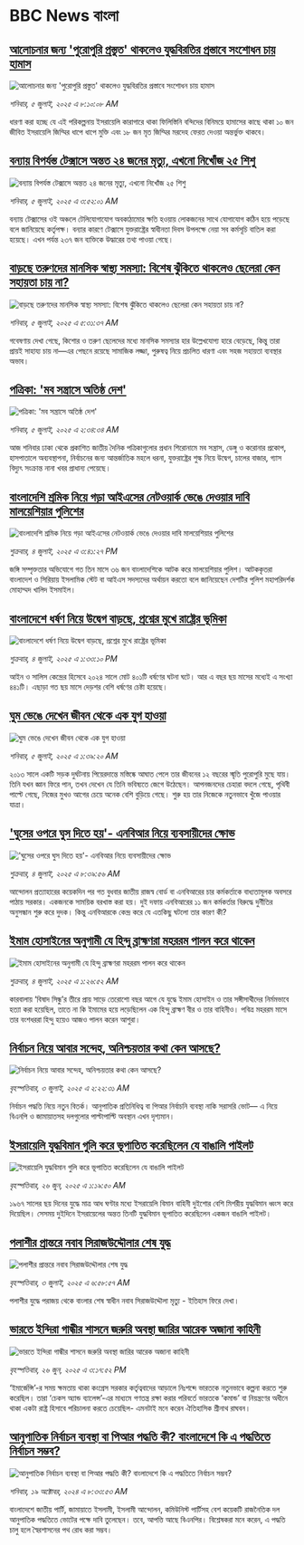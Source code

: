 # BBC News বাংলা## [আলোচনার জন্য 'পুরোপুরি প্রস্তুত' থাকলেও যুদ্ধবিরতির প্রস্তাবে সংশোধন চায় হামাস](https://www.bbc.com/bengali/articles/c2ezj8pnm47o?at_campaign=githubrss)![আলোচনার জন্য 'পুরোপুরি প্রস্তুত' থাকলেও যুদ্ধবিরতির প্রস্তাবে সংশোধন চায় হামাস](https://ichef.bbci.co.uk/ace/ws/240/cpsprodpb/cfd3/live/b5682a70-596f-11f0-9074-8989d8c97d87.jpg)_শনিবার, ৫ জুলাই, ২০২৫ এ ৮:১০:০৮ AM_ধারণা করা হচ্ছে যে এই পরিকল্পনায় ইসরায়েলি কারাগারে থাকা ফিলিস্তিনি বন্দিদের বিনিময়ে হামাসের কাছে থাকা ১০ জন জীবিত ইসরায়েলি জিম্মির ধাপে ধাপে মুক্তি এবং ১৮ জন মৃত জিম্মির মরদেহ ফেরত দেওয়া অন্তর্ভুক্ত থাকবে।## [বন্যায় বিপর্যস্ত টেক্সাসে অন্তত ২৪ জনের মৃত্যু, এখনো নিখোঁজ ২৫ শিশু](https://www.bbc.com/bengali/articles/cx207z3zykzo?at_campaign=githubrss)![বন্যায় বিপর্যস্ত টেক্সাসে অন্তত ২৪ জনের মৃত্যু, এখনো নিখোঁজ ২৫ শিশু](https://ichef.bbci.co.uk/ace/ws/240/cpsprodpb/e4fe/live/eb807c40-594f-11f0-960d-e9f1088a89fe.jpg)_শনিবার, ৫ জুলাই, ২০২৫ এ ৩:৫২:০১ AM_বন্যায় টেক্সাসের ওই অঞ্চলে টেলিযোগাযোগ অবকাঠামোর ক্ষতি হওয়ায় লোকজনের সাথে যোগাযোগ কঠিন হয়ে পড়েছে বলে জানিয়েছে কর্তৃপক্ষ। বন্যার কারণে টেক্সাসে যুক্তরাষ্ট্রের স্বাধীনতা দিবস উপলক্ষে নেয়া সব কর্মসূচি বাতিল করা হয়েছে। এখন পর্যন্ত ২৩৭ জন ব্যক্তিকে উদ্ধারের তথ্য পাওয়া গেছে।## [বাড়ছে তরুণদের মানসিক স্বাস্থ্য সমস্যা: বিশেষ ঝুঁকিতে থাকলেও ছেলেরা কেন সহায়তা চায় না?](https://www.bbc.com/bengali/articles/cq53w32qnj1o?at_campaign=githubrss)![বাড়ছে তরুণদের মানসিক স্বাস্থ্য সমস্যা: বিশেষ ঝুঁকিতে থাকলেও ছেলেরা কেন সহায়তা চায় না?](https://ichef.bbci.co.uk/ace/ws/240/cpsprodpb/a182/live/d7e26ca0-5343-11f0-8ce0-e163ca65b455.jpg)_শনিবার, ৫ জুলাই, ২০২৫ এ ৫:৩১:৩৭ AM_গবেষণায় দেখা গেছে, কিশোর ও তরুণ ছেলেদের মধ্যে মানসিক সমস্যার হার উল্লেখযোগ্য হারে বেড়েছে, কিন্তু তারা প্রায়ই সাহায্য চায় না—এর পেছনে রয়েছে সামাজিক লজ্জা, পুরুষত্ব নিয়ে প্রচলিত ধারণা এবং সহজ সহায়তা ব্যবস্থার অভাব।## [পত্রিকা: 'মব সন্ত্রাসে অতিষ্ঠ দেশ'](https://www.bbc.com/bengali/articles/c86g4njdddzo?at_campaign=githubrss)![পত্রিকা: 'মব সন্ত্রাসে অতিষ্ঠ দেশ'](https://ichef.bbci.co.uk/ace/ws/240/cpsprodpb/0b92/live/216dd990-5948-11f0-af98-4bc7a745006f.jpg)_শনিবার, ৫ জুলাই, ২০২৫ এ ২:৩৪:৩৪ AM_আজ শনিবার ঢাকা থেকে প্রকাশিত জাতীয় দৈনিক পত্রিকাগুলোর প্রধান শিরোনামে মব সন্ত্রাস, ডেঙ্গু ও করোনার প্রকোপ, হাসপাতালে অব্যবস্থাপনা, নির্বাচনের জন্য আন্তর্জাতিক মহলে ধরনা, যুক্তরাষ্ট্রের শুল্ক নিয়ে উদ্বেগ, চালের বাজার, গ্যাস বিদ্যুৎ সংক্রান্ত নানা খবর প্রাধান্য পেয়েছে।## [বাংলাদেশি শ্রমিক নিয়ে গড়া আইএসের নেটওয়ার্ক ভেঙে দেওয়ার দাবি মালয়েশিয়ার পুলিশের ](https://www.bbc.com/bengali/articles/cn41ldd4y1mo?at_campaign=githubrss)![বাংলাদেশি শ্রমিক নিয়ে গড়া আইএসের নেটওয়ার্ক ভেঙে দেওয়ার দাবি মালয়েশিয়ার পুলিশের ](https://ichef.bbci.co.uk/ace/ws/240/cpsprodpb/81c5/live/3eff84d0-58ea-11f0-b5c5-012c5796682d.jpg)_শুক্রবার, ৪ জুলাই, ২০২৫ এ ৩:৪১:২৭ PM_জঙ্গি সম্পৃক্ততার অভিযোগে গত তিন মাসে ৩৬ জন বাংলাদেশিকে আটক করে মালয়েশিয়ার পুলিশ। আটককৃতরা বাংলাদেশ ও সিরিয়ায় ইসলামিক স্টেট বা আইএস সদস্যদের অর্থায়ন করতো বলে জানিয়েছেন দেশটির পুলিশ মহাপরিদর্শক মোহাম্মদ খালিদ ইসমাইল।## [বাংলাদেশে ধর্ষণ নিয়ে উদ্বেগ বাড়ছে, প্রশ্নের মুখে রাষ্ট্রের ভূমিকা ](https://www.bbc.com/bengali/articles/cvg6n57x5zxo?at_campaign=githubrss)![বাংলাদেশে ধর্ষণ নিয়ে উদ্বেগ বাড়ছে, প্রশ্নের মুখে রাষ্ট্রের ভূমিকা ](https://ichef.bbci.co.uk/ace/ws/240/cpsprodpb/ed08/live/ad710b30-58bf-11f0-b5c5-012c5796682d.jpg)_শুক্রবার, ৪ জুলাই, ২০২৫ এ ১:৩৩:১০ PM_আইন ও সালিস কেন্দ্রের হিসেবে ২০২৪ সালে মোট ৪০১টি ধর্ষণের ঘটনা ঘটে। আর এ বছর ছয় মাসের মধ্যেই এ সংখ্যা ৪৪১টি। এছাড়া গত ছয় মাসে দেড়শর বেশি ধর্ষণের চেষ্টা হয়েছে।## [ঘুম ভেঙে দেখেন জীবন থেকে এক যুগ হাওয়া](https://www.bbc.com/bengali/articles/ckg6ql355vdo?at_campaign=githubrss)![ঘুম ভেঙে দেখেন জীবন থেকে এক যুগ হাওয়া](https://ichef.bbci.co.uk/ace/ws/240/cpsprodpb/aaff/live/bdb31e10-58b6-11f0-b5c5-012c5796682d.jpg)_শনিবার, ৫ জুলাই, ২০২৫ এ ১:৩৯:২০ AM_২০১৩ সালে একটি সড়ক দুর্ঘটনায় পিয়েরদান্তে মস্তিষ্কে আঘাত পেলে তার জীবনের ১২ বছরের স্মৃতি পুরোপুরি মুছে যায়। তিনি যখন জ্ঞান ফিরে পান, তখন দেখেন যে তিনি ভবিষ্যতে জেগে উঠেছেন। আপনজনদের চেহারা বদলে গেছে, পৃথিবী পাল্টে গেছে, নিজের মুখও আগের চেয়ে অনেক বেশি বুড়িয়ে গেছে। শুরু হয় তার নিজেকে নতুনভাবে খুঁজে পাওয়ার যাত্রা।## ['ঘুসের ওপরে ঘুস দিতে হয়'- এনবিআর নিয়ে ব্যবসায়ীদের ক্ষোভ](https://www.bbc.com/bengali/articles/c939d33l40eo?at_campaign=githubrss)!['ঘুসের ওপরে ঘুস দিতে হয়'- এনবিআর নিয়ে ব্যবসায়ীদের ক্ষোভ](https://ichef.bbci.co.uk/ace/ws/240/cpsprodpb/fe84/live/e7362540-5887-11f0-a8f5-536ae1a0734c.jpg)_শুক্রবার, ৪ জুলাই, ২০২৫ এ ৮:৩৯:৫৬ AM_আন্দোলন প্রত্যাহারের কয়েকদিন পর গত বুধবার জাতীয় রাজস্ব বোর্ড বা এনবিআরের চার কর্মকর্তাকে বাধ্যতামূলক অবসরে পাঠায় সরকার। একজনকে সাময়িক বরখাস্ত করা হয়। দুই দফায় এনবিআরের ১১ জন কর্মকর্তার বিরুদ্ধে দুর্নীতির অনুসন্ধান শুরু করে দুদক। কিন্তু এনবিআরকে কেন্দ্র করে যে এতকিছু ঘটলো তার কারণ কী?## [ইমাম হোসাইনের অনুগামী যে হিন্দু ব্রাহ্মণরা মহররম পালন করে থাকেন](https://www.bbc.com/bengali/articles/cn0z2nn003go?at_campaign=githubrss)![ইমাম হোসাইনের অনুগামী যে হিন্দু ব্রাহ্মণরা মহররম পালন করে থাকেন](https://ichef.bbci.co.uk/ace/ws/240/cpsprodpb/3ba6/live/099f23f0-57ef-11f0-960d-e9f1088a89fe.jpg)_শুক্রবার, ৪ জুলাই, ২০২৫ এ ১:২৬:৫২ AM_কারবালায় ‘বিষাদ সিন্ধু’র তীরে প্রায় সাড়ে তেরোশো বছর আগে যে যুদ্ধে ইমাম হোসাইন ও তার সঙ্গীসাথীদের নির্মমভাবে হত্যা করা হয়েছিল, তাতে না কি ইমামের হয়ে লড়েছিলেন এক হিন্দু ব্রাহ্মণ বীর ও তার বাহিনীও। পবিত্র মহররম মাসে তার বংশধররা হিন্দু হয়েও আজও পালন করেন আশুরা।## [নির্বাচন নিয়ে আবার সন্দেহ, অনিশ্চয়তার কথা কেন আসছে?](https://www.bbc.com/bengali/articles/cx203p1pvd2o?at_campaign=githubrss)![নির্বাচন নিয়ে আবার সন্দেহ, অনিশ্চয়তার কথা কেন আসছে?](https://ichef.bbci.co.uk/ace/ws/240/cpsprodpb/a114/live/c104e500-57a1-11f0-9074-8989d8c97d87.jpg)_বৃহস্পতিবার, ৩ জুলাই, ২০২৫ এ ২:২২:৩১ AM_নির্বাচন পদ্ধতি নিয়ে নতুন বিতর্ক। আনুপাতিক প্রতিনিধিত্ব বা পিআর নির্বাচনি ব্যবস্থা নাকি সরাসরি ভোট–– এ নিয়ে  বিএনপি ও জামায়াতসহ দলগুলোর পাল্টাপাল্টি অবস্থান এখন দৃশ্যমান।## [ইসরায়েলি যুদ্ধবিমান গুলি করে ভূপাতিত করেছিলেন যে বাঙালি পাইলট](https://www.bbc.com/bengali/articles/cx2vgyzvjzlo?at_campaign=githubrss)![ইসরায়েলি যুদ্ধবিমান গুলি করে ভূপাতিত করেছিলেন যে বাঙালি পাইলট](https://ichef.bbci.co.uk/ace/ws/240/cpsprodpb/8474/live/82f77130-51aa-11f0-8485-7bd50fa63665.jpg)_বৃহস্পতিবার, ২৬ জুন, ২০২৫ এ ১:১৯:৫০ AM_১৯৬৭ সালের ছয় দিনের যুদ্ধে মাত্র আধ ঘণ্টার মধ্যে ইসরায়েলি বিমান বাহিনী দুইশোর বেশি মিশরীয় যুদ্ধবিমান ধ্বংস করে দিয়েছিল। সেসময় দুইদিনে ইসরায়েলের অন্তত তিনটি যুদ্ধবিমান ভূপাতিত করেছিলেন একজন বাঙালি পাইলট।## [পলাশীর প্রান্তরে  নবাব সিরাজউদ্দৌলার শেষ যুদ্ধ](https://www.bbc.com/bengali/articles/c24vzv0mpypo?at_campaign=githubrss)![পলাশীর প্রান্তরে  নবাব সিরাজউদ্দৌলার শেষ যুদ্ধ](https://ichef.bbci.co.uk/ace/ws/240/cpsprodpb/fbee/live/deeb8c10-5759-11f0-960d-e9f1088a89fe.jpg)_বৃহস্পতিবার, ৩ জুলাই, ২০২৫ এ ৬:৫৮:৫৭ AM_পলাশীর যুদ্ধে পরাজয় থেকে বাংলার শেষ স্বাধীন নবাব সিরাজউদ্দৌলা মৃত্যু - ইতিহাস ফিরে দেখা।## [ভারতে ইন্দিরা গান্ধীর শাসনে জরুরি অবস্থা জারির আরেক অজানা কাহিনী](https://www.bbc.com/bengali/articles/cr589y9mr45o?at_campaign=githubrss)![ভারতে ইন্দিরা গান্ধীর শাসনে জরুরি অবস্থা জারির আরেক অজানা কাহিনী](https://ichef.bbci.co.uk/ace/ws/240/cpsprodpb/ba67/live/02eec850-4532-11f0-bace-e1270fc31f5e.jpg)_বৃহস্পতিবার, ২৬ জুন, ২০২৫ এ ৩:১৭:৫২ PM_‘ইমার্জেন্সি’-র সময় ক্ষমতায় থাকা কংগ্রেস সরকার কর্তৃত্ববাদের আড়ালে নিঃশব্দে ভারতকে নতুনভাবে কল্পনা করতে শুরু করেছিল। তারা ‘চেকস অ্যান্ড ব্যালেন্স’-এর মাধ্যমে গণতন্ত্র রক্ষা করার পরিবর্তে ভারতকে ‘কমান্ড’ বা নিয়ন্ত্রণের অধীনে থাকা একটা রাষ্ট্র হিসাবে পরিচালনা করতে চেয়েছিল- এমনটাই মনে করেন ঐতিহাসিক শ্রীনাথ রাঘবন।## [আনুপাতিক নির্বাচন ব্যবস্থা বা পিআর পদ্ধতি কী? বাংলাদেশে কি এ পদ্ধতিতে নির্বাচন সম্ভব?](https://www.bbc.com/bengali/articles/c78d090ezdpo?at_campaign=githubrss)![আনুপাতিক নির্বাচন ব্যবস্থা বা পিআর পদ্ধতি কী? বাংলাদেশে কি এ পদ্ধতিতে নির্বাচন সম্ভব?](https://ichef.bbci.co.uk/ace/ws/240/cpsprodpb/5da0/live/2da73d40-8bae-11ef-b6b0-c9af5f7f16e4.jpg)_শনিবার, ১৯ অক্টোবর, ২০২৪ এ ৮:৩৩:৫৩ AM_বাংলাদেশে জাতীয় পার্টি, জামায়াতে ইসলামী, ইসলামী আন্দোলন, কমিউনিস্ট পার্টিসহ বেশ কয়েকটি রাজনৈতিক দল আনুপাতিক পদ্ধতিতে ভোটের পক্ষে দাবি তুলেছেন। তবে, আপত্তি আছে বিএনপির। বিশ্লেষকরা মনে করেন, এ পদ্ধতি চালু হলে স্বৈরশাসনের পথ রোধ করা সম্ভব।